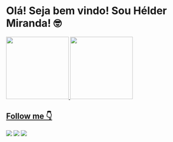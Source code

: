 # Olá! Seja bem vindo! Sou Hélder Miranda! 🤓
 <div>
  <a href="https://github.com/heldjow">
  <img height="170em" src="https://github-readme-stats.vercel.app/api?username=heldjow&show_icons=true&theme=dark&include_all_commits=true&count_private=true"/>
  <img height="170em" src="https://github-readme-stats.vercel.app/api/top-langs/?username=heldjow&layout=compact&langs_count=16&theme=dark"/>
 
 
 ##  Follow me 👇
  
  <div>
  <a href = "mailto: hamiranda76@gmail.com"><img src="https://img.shields.io/badge/-Gmail-%23EA4335?style=for-the-badge&logo=gmail&logoColor=white" target="_blank"></a>
  <a href="https://www.linkedin.com/in/h%C3%A9lder-alves-1385a6170/" target="_blank"><img src="https://img.shields.io/badge/-LinkedIn-%230077B5?style=for-the-badge&logo=linkedin&logoColor=white" target="_blank"></a>
  <a href="https://www.instagram.com/heldjow/" target="_blank"><img src="https://img.shields.io/badge/-Instagram-%23E4405F?style=for-the-badge&logo=instagram&logoColor=white" target="_blank"></a>
</div>

